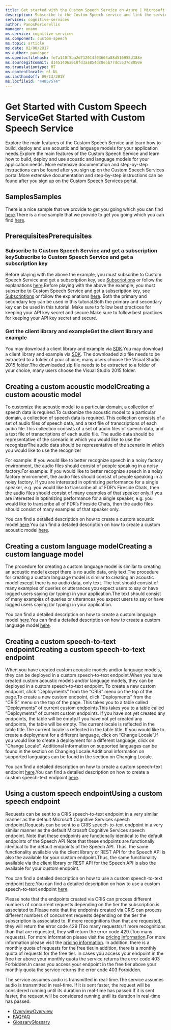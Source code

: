 ```yaml
---
title: Get started with the Custom Speech Service on Azure | Microsoft Docs
description: Subscribe to the Custom Speech service and link the service activities to an Azure subscription to train a model and do a deployment.
services: cognitive-services
author: PanosPeriorellis
manager: onano
ms.service: cognitive-services
ms.component: custom-speech
ms.topic: article
ms.date: 02/08/2017
ms.author: panosper
ms.openlocfilehash: fe7a140f5ba2d712014f03663a88d516958d188e
ms.sourcegitcommit: d1451406a010fd3aa854dc8e5b77dc5537d8050e
ms.translationtype: MT
ms.contentlocale: nl-NL
ms.lasthandoff: 09/13/2018
ms.locfileid: "44857574"
---
```

# <a name="get-started-with-custom-speech-service"></a><span data-ttu-id="f4d12-103">Get Started with Custom Speech Service</span><span class="sxs-lookup"><span data-stu-id="f4d12-103">Get Started with Custom Speech Service</span></span>

<span data-ttu-id="f4d12-104">Explore the main features of the Custom Speech Service and learn how to build, deploy and use acoustic and language models for your application needs.</span><span class="sxs-lookup"><span data-stu-id="f4d12-104">Explore the main features of the Custom Speech Service and learn how to build, deploy and use acoustic and language models for your application needs.</span></span> <span data-ttu-id="f4d12-105">More extensive documentation and step-by-step instructions can be found after you sign up on the Custom Speech Services portal.</span><span class="sxs-lookup"><span data-stu-id="f4d12-105">More extensive documentation and step-by-step instructions can be found after you sign up on the Custom Speech Services portal.</span></span>

## <a name="samples"></a><span data-ttu-id="f4d12-106">Samples</span><span class="sxs-lookup"><span data-stu-id="f4d12-106">Samples</span></span>  
<span data-ttu-id="f4d12-107">There is a nice sample that we provide to get you going which you can find [here](https://github.com/Microsoft/Cognitive-Custom-Speech-Service).</span><span class="sxs-lookup"><span data-stu-id="f4d12-107">There is a nice sample that we provide to get you going which you can find [here](https://github.com/Microsoft/Cognitive-Custom-Speech-Service).</span></span>

## <a name="prerequisites"></a><span data-ttu-id="f4d12-108">Prerequisites</span><span class="sxs-lookup"><span data-stu-id="f4d12-108">Prerequisites</span></span>  

### <a name="subscribe-to-custom-speech-service-and-get-a-subscription-key"></a><span data-ttu-id="f4d12-109">Subscribe to Custom Speech Service and get a subscription key</span><span class="sxs-lookup"><span data-stu-id="f4d12-109">Subscribe to Custom Speech Service and get a subscription key</span></span>
<span data-ttu-id="f4d12-110">Before playing with the above the example, you must subscribe to Custom Speech Service and get a subscription key, see [Subscriptions](https://portal.azure.com/#create/Microsoft.CognitiveServices/apitype/CustomSpeech) or follow the explanations [here](CustomSpeech-How-to-Topics/cognitive-services-custom-speech-subscribe.md).</span><span class="sxs-lookup"><span data-stu-id="f4d12-110">Before playing with the above the example, you must subscribe to Custom Speech Service and get a subscription key, see [Subscriptions](https://portal.azure.com/#create/Microsoft.CognitiveServices/apitype/CustomSpeech) or follow the explanations [here](CustomSpeech-How-to-Topics/cognitive-services-custom-speech-subscribe.md).</span></span> <span data-ttu-id="f4d12-111">Both the primary and secondary key can be used in this tutorial.</span><span class="sxs-lookup"><span data-stu-id="f4d12-111">Both the primary and secondary key can be used in this tutorial.</span></span> <span data-ttu-id="f4d12-112">Make sure to follow best practices for keeping your API key secret and secure.</span><span class="sxs-lookup"><span data-stu-id="f4d12-112">Make sure to follow best practices for keeping your API key secret and secure.</span></span>

### <a name="get-the-client-library-and-example"></a><span data-ttu-id="f4d12-113">Get the client library and example</span><span class="sxs-lookup"><span data-stu-id="f4d12-113">Get the client library and example</span></span>
<span data-ttu-id="f4d12-114">You may download a client library and example via [SDK](https://www.microsoft.com/cognitive-services/en-us/SDK-Sample?api=bing%20speech&category=sdk).</span><span class="sxs-lookup"><span data-stu-id="f4d12-114">You may download a client library and example via [SDK](https://www.microsoft.com/cognitive-services/en-us/SDK-Sample?api=bing%20speech&category=sdk).</span></span> <span data-ttu-id="f4d12-115">The downloaded zip file needs to be extracted to a folder of your choice, many users choose the Visual Studio 2015 folder.</span><span class="sxs-lookup"><span data-stu-id="f4d12-115">The downloaded zip file needs to be extracted to a folder of your choice, many users choose the Visual Studio 2015 folder.</span></span>

## <a name="creating-a-custom-acoustic-model"></a><span data-ttu-id="f4d12-116">Creating a custom acoustic model</span><span class="sxs-lookup"><span data-stu-id="f4d12-116">Creating a custom acoustic model</span></span>
<span data-ttu-id="f4d12-117">To customize the acoustic model to a particular domain, a collection of speech data is required.</span><span class="sxs-lookup"><span data-stu-id="f4d12-117">To customize the acoustic model to a particular domain, a collection of speech data is required.</span></span> <span data-ttu-id="f4d12-118">This collection consists of a set of audio files of speech data, and a text file of transcriptions of each audio file.</span><span class="sxs-lookup"><span data-stu-id="f4d12-118">This collection consists of a set of audio files of speech data, and a text file of transcriptions of each audio file.</span></span> <span data-ttu-id="f4d12-119">The audio data should be representative of the scenario in which you would like to use the recognizer</span><span class="sxs-lookup"><span data-stu-id="f4d12-119">The audio data should be representative of the scenario in which you would like to use the recognizer</span></span>

<span data-ttu-id="f4d12-120">For example: If you would like to better recognize speech in a noisy factory environment, the audio files should consist of people speaking in a noisy factory.</span><span class="sxs-lookup"><span data-stu-id="f4d12-120">For example: If you would like to better recognize speech in a noisy factory environment, the audio files should consist of people speaking in a noisy factory.</span></span>
<span data-ttu-id="f4d12-121">If you are interested in optimizing performance for a single speaker, e.g. you would like to transcribe all of FDR’s Fireside Chats, then the audio files should consist of many examples of that speaker only.</span><span class="sxs-lookup"><span data-stu-id="f4d12-121">If you are interested in optimizing performance for a single speaker, e.g. you would like to transcribe all of FDR’s Fireside Chats, then the audio files should consist of many examples of that speaker only.</span></span>

<span data-ttu-id="f4d12-122">You can find a detailed description on how to create a custom acoustic model [here](CustomSpeech-How-to-Topics/cognitive-services-custom-speech-create-acoustic-model.md).</span><span class="sxs-lookup"><span data-stu-id="f4d12-122">You can find a detailed description on how to create a custom acoustic model [here](CustomSpeech-How-to-Topics/cognitive-services-custom-speech-create-acoustic-model.md).</span></span>

## <a name="creating-a-custom-language-model"></a><span data-ttu-id="f4d12-123">Creating a custom language model</span><span class="sxs-lookup"><span data-stu-id="f4d12-123">Creating a custom language model</span></span>
<span data-ttu-id="f4d12-124">The procedure for creating a custom language model is similar to creating an acoustic model except there is no audio data, only text.</span><span class="sxs-lookup"><span data-stu-id="f4d12-124">The procedure for creating a custom language model is similar to creating an acoustic model except there is no audio data, only text.</span></span> <span data-ttu-id="f4d12-125">The text should consist of many examples of queries or utterances you expect users to say or have logged users saying (or typing) in your application.</span><span class="sxs-lookup"><span data-stu-id="f4d12-125">The text should consist of many examples of queries or utterances you expect users to say or have logged users saying (or typing) in your application.</span></span>

<span data-ttu-id="f4d12-126">You can find a detailed description on how to create a custom language model [here](CustomSpeech-How-to-Topics/cognitive-services-custom-speech-create-language-model.md).</span><span class="sxs-lookup"><span data-stu-id="f4d12-126">You can find a detailed description on how to create a custom language model [here](CustomSpeech-How-to-Topics/cognitive-services-custom-speech-create-language-model.md).</span></span>

## <a name="creating-a-custom-speech-to-text-endpoint"></a><span data-ttu-id="f4d12-127">Creating a custom speech-to-text endpoint</span><span class="sxs-lookup"><span data-stu-id="f4d12-127">Creating a custom speech-to-text endpoint</span></span>
<span data-ttu-id="f4d12-128">When you have created custom acoustic models and/or language models, they can be deployed in a custom speech-to-text endpoint.</span><span class="sxs-lookup"><span data-stu-id="f4d12-128">When you have created custom acoustic models and/or language models, they can be deployed in a custom speech-to-text endpoint.</span></span> <span data-ttu-id="f4d12-129">To create a new custom endpoint, click “Deployments” from the “CRIS” menu on the top of the page.</span><span class="sxs-lookup"><span data-stu-id="f4d12-129">To create a new custom endpoint, click “Deployments” from the “CRIS” menu on the top of the page.</span></span> <span data-ttu-id="f4d12-130">This takes you to a table called “Deployments” of current custom endpoints.</span><span class="sxs-lookup"><span data-stu-id="f4d12-130">This takes you to a table called “Deployments” of current custom endpoints.</span></span> <span data-ttu-id="f4d12-131">If you have not yet created any endpoints, the table will be empty.</span><span class="sxs-lookup"><span data-stu-id="f4d12-131">If you have not yet created any endpoints, the table will be empty.</span></span> <span data-ttu-id="f4d12-132">The current locale is reflected in the table title.</span><span class="sxs-lookup"><span data-stu-id="f4d12-132">The current locale is reflected in the table title.</span></span> <span data-ttu-id="f4d12-133">If you would like to create a deployment for a different language, click on “Change Locale”.</span><span class="sxs-lookup"><span data-stu-id="f4d12-133">If you would like to create a deployment for a different language, click on “Change Locale”.</span></span> <span data-ttu-id="f4d12-134">Additional information on supported languages can be found in the section on Changing Locale.</span><span class="sxs-lookup"><span data-stu-id="f4d12-134">Additional information on supported languages can be found in the section on Changing Locale.</span></span>

<span data-ttu-id="f4d12-135">You can find a detailed description on how to create a custom speech-text endpoint [here](CustomSpeech-How-to-Topics/cognitive-services-custom-speech-create-endpoint.md).</span><span class="sxs-lookup"><span data-stu-id="f4d12-135">You can find a detailed description on how to create a custom speech-text endpoint [here](CustomSpeech-How-to-Topics/cognitive-services-custom-speech-create-endpoint.md).</span></span>

## <a name="using-a-custom-speech-endpoint"></a><span data-ttu-id="f4d12-136">Using a custom speech endpoint</span><span class="sxs-lookup"><span data-stu-id="f4d12-136">Using a custom speech endpoint</span></span>
<span data-ttu-id="f4d12-137">Requests can be sent to a CRIS speech-to-text endpoint in a very similar manner as the default Microsoft Cognitive Services speech endpoint.</span><span class="sxs-lookup"><span data-stu-id="f4d12-137">Requests can be sent to a CRIS speech-to-text endpoint in a very similar manner as the default Microsoft Cognitive Services speech endpoint.</span></span> <span data-ttu-id="f4d12-138">Note that these endpoints are functionally identical to the default endpoints of the Speech API.</span><span class="sxs-lookup"><span data-stu-id="f4d12-138">Note that these endpoints are functionally identical to the default endpoints of the Speech API.</span></span> <span data-ttu-id="f4d12-139">Thus, the same functionality available via the client library or REST API for the Speech API is also the available for your custom endpoint.</span><span class="sxs-lookup"><span data-stu-id="f4d12-139">Thus, the same functionality available via the client library or REST API for the Speech API is also the available for your custom endpoint.</span></span>

<span data-ttu-id="f4d12-140">You can find a detailed description on how to use a custom speech-to-text endpoint [here](CustomSpeech-How-to-Topics/cognitive-services-custom-speech-use-endpoint.md).</span><span class="sxs-lookup"><span data-stu-id="f4d12-140">You can find a detailed description on how to use a custom speech-to-text endpoint [here](CustomSpeech-How-to-Topics/cognitive-services-custom-speech-use-endpoint.md).</span></span>


<span data-ttu-id="f4d12-141">Please note that the endpoints created via CRIS can process different numbers of concurrent requests depending on the tier the subscription is associated to.</span><span class="sxs-lookup"><span data-stu-id="f4d12-141">Please note that the endpoints created via CRIS can process different numbers of concurrent requests depending on the tier the subscription is associated to.</span></span> <span data-ttu-id="f4d12-142">If more recognitions than that are requested, they will return the error code 429 (Too many requests).</span><span class="sxs-lookup"><span data-stu-id="f4d12-142">If more recognitions than that are requested, they will return the error code 429 (Too many requests).</span></span> <span data-ttu-id="f4d12-143">For more information please visit the [pricing information](https://www.microsoft.com/cognitive-services/en-us/pricing).</span><span class="sxs-lookup"><span data-stu-id="f4d12-143">For more information please visit the [pricing information](https://www.microsoft.com/cognitive-services/en-us/pricing).</span></span> <span data-ttu-id="f4d12-144">In addition, there is a monthly quota of requests for the free tier.</span><span class="sxs-lookup"><span data-stu-id="f4d12-144">In addition, there is a monthly quota of requests for the free tier.</span></span> <span data-ttu-id="f4d12-145">In cases you access your endpoint in the free tier above your monthly quota the service returns the error code 403 Forbidden.</span><span class="sxs-lookup"><span data-stu-id="f4d12-145">In cases you access your endpoint in the free tier above your monthly quota the service returns the error code 403 Forbidden.</span></span>

<span data-ttu-id="f4d12-146">The service assumes audio is transmitted in real-time.</span><span class="sxs-lookup"><span data-stu-id="f4d12-146">The service assumes audio is transmitted in real-time.</span></span> <span data-ttu-id="f4d12-147">If it is sent faster, the request will be considered running until its duration in real-time has passed.</span><span class="sxs-lookup"><span data-stu-id="f4d12-147">If it is sent faster, the request will be considered running until its duration in real-time has passed.</span></span>

* [<span data-ttu-id="f4d12-148">Overview</span><span class="sxs-lookup"><span data-stu-id="f4d12-148">Overview</span></span>](cognitive-services-custom-speech-home.md)
* [<span data-ttu-id="f4d12-149">FAQ</span><span class="sxs-lookup"><span data-stu-id="f4d12-149">FAQ</span></span>](cognitive-services-custom-speech-faq.md)
* [<span data-ttu-id="f4d12-150">Glossary</span><span class="sxs-lookup"><span data-stu-id="f4d12-150">Glossary</span></span>](cognitive-services-custom-speech-glossary.md)
